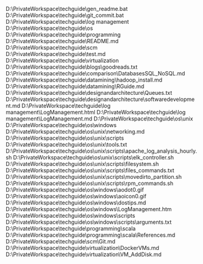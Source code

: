 D:\PrivateWorkspace\techguide\gen_readme.bat
D:\PrivateWorkspace\techguide\git_commit.bat
D:\PrivateWorkspace\techguide\log management
D:\PrivateWorkspace\techguide\os
D:\PrivateWorkspace\techguide\programming
D:\PrivateWorkspace\techguide\README.md
D:\PrivateWorkspace\techguide\scm
D:\PrivateWorkspace\techguide\test.md
D:\PrivateWorkspace\techguide\virtualization
D:\PrivateWorkspace\techguide\blogs\goodreads.txt
D:\PrivateWorkspace\techguide\comparison\DatabasesSQL_NoSQL.md
D:\PrivateWorkspace\techguide\datamining\hadoop_install.md
D:\PrivateWorkspace\techguide\datamining\RGuide.md
D:\PrivateWorkspace\techguide\designandarchitecture\Queues.txt
D:\PrivateWorkspace\techguide\designandarchitecture\softwaredevelopment.md
D:\PrivateWorkspace\techguide\log management\LogManagement.html
D:\PrivateWorkspace\techguide\log management\LogManagement.md
D:\PrivateWorkspace\techguide\os\unix
D:\PrivateWorkspace\techguide\os\windows
D:\PrivateWorkspace\techguide\os\unix\networking.md
D:\PrivateWorkspace\techguide\os\unix\scripts
D:\PrivateWorkspace\techguide\os\unix\tools.txt
D:\PrivateWorkspace\techguide\os\unix\scripts\apache_log_analysis_hourly.sh
D:\PrivateWorkspace\techguide\os\unix\scripts\elk_controller.sh
D:\PrivateWorkspace\techguide\os\unix\scripts\filesystem.sh
D:\PrivateWorkspace\techguide\os\unix\scripts\files_commands.txt
D:\PrivateWorkspace\techguide\os\unix\scripts\movedirto_partition.sh
D:\PrivateWorkspace\techguide\os\unix\scripts\rpm_commands.sh
D:\PrivateWorkspace\techguide\os\windows\aodot0.gif
D:\PrivateWorkspace\techguide\os\windows\aoicon0.gif
D:\PrivateWorkspace\techguide\os\windows\dostips.md
D:\PrivateWorkspace\techguide\os\windows\LogManagement.htm
D:\PrivateWorkspace\techguide\os\windows\scripts
D:\PrivateWorkspace\techguide\os\windows\scripts\arguments.txt
D:\PrivateWorkspace\techguide\programming\scala
D:\PrivateWorkspace\techguide\programming\scala\References.md
D:\PrivateWorkspace\techguide\scm\Git.md
D:\PrivateWorkspace\techguide\virtualization\DockerVMs.md
D:\PrivateWorkspace\techguide\virtualization\VM_AddDisk.md
